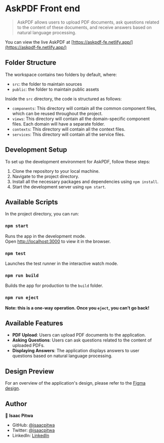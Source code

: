 # AskPDF Front end
> AskPDF allows users to upload PDF documents, ask questions related to the content of these documents, and receive answers based on natural language processing.

You can view the live AskPDF at [https://askpdf-fe.netlify.app/](https://askpdf-fe.netlify.app/)

## Folder Structure

The workspace contains two folders by default, where:

- `src`: the folder to maintain sources
- `public`: the folder to maintain public assets

Inside the `src` directory, the code is structured as follows:

- `components`: This directory will contain all the common component files, which can be reused throughout the project.
- `views`: This directory will contain all the domain-specific component files. Each domain will have a separate folder.
- `contexts`: This directory will contain all the context files.
- `services`: This directory will contain all the service files.

## Development Setup

To set up the development environment for AskPDF, follow these steps:

1. Clone the repository to your local machine.
2. Navigate to the project directory.
3. Install all the necessary packages and dependencies using `npm install`.
4. Start the development server using `npm start`.

## Available Scripts

In the project directory, you can run:

### `npm start`

Runs the app in the development mode.\
Open [http://localhost:3000](http://localhost:3000) to view it in the browser.

### `npm test`

Launches the test runner in the interactive watch mode.

### `npm run build`

Builds the app for production to the `build` folder.

### `npm run eject`

**Note: this is a one-way operation. Once you `eject`, you can’t go back!**

## Available Features
- **PDF Upload**: Users can upload PDF documents to the application.
- **Asking Questions**: Users can ask questions related to the content of uploaded PDFs.
- **Displaying Answers**: The application displays answers to user questions based on natural language processing.

## Design Preview
For an overview of the application's design, please refer to the [Figma design](https://www.figma.com/file/QHpASp7wGRRcjh0oxCuspL/FullStack-Engineer-Internship-Assignment?type=design&node-id=0-1&mode=design&t=geu9rfpXEecN8eFZ-0).

## Author

👤 **Isaac Pitwa**

- GitHub: [@isaacpitwa](https://github.com/isaacpitwa)
- Twitter: [@isaacpitwa](https://twitter.com/isaacpitwa)
- LinkedIn: [LinkedIn](https://linkedin.com/in/isaac-pitwa)

